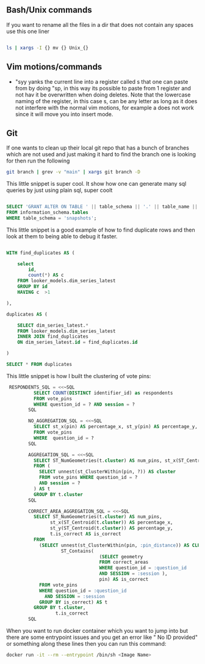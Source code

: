 ## Bash/Unix commands
If you want to rename all the files in a dir that does not contain any spaces
use this one liner

```bash

ls | xargs -I {} mv {} Unix_{}

```

## Vim motions/commands
- "syy yanks the current line into a register called s that one can paste from by doing "sp, in this way its possible to paste from 1 register and not hav it be overwritten when doing deletes. Note that the lowercase naming of the register, in this case s, can be any letter as long as it does not interfere with the normal vim motions, for example a does not work since it will move you into insert mode. 

## Git
If one wants to clean up their local git repo that has a bunch of branches which
are not used and just making it hard to find the branch one is looking for then
run the following

```bash
git branch | grev -v "main" | xargs git branch -D 
```


This little snippet is super cool. It show how one can generate many sql queries
by just using plain sql, super coolt
```sql

SELECT 'GRANT ALTER ON TABLE ' || table_schema || '.' || table_name || ' TO aeadmin;' AS grant_statement
FROM information_schema.tables
WHERE table_schema = 'snapshots';

```

This little snippet is a good example of how to find duplicate rows and then
look at them to being able to debug it faster. 
```sql

WITH find_duplicates AS (

	select
		id, 
		count(*) AS c
	FROM looker_models.dim_series_latest
	GROUP BY id
	HAVING c  >1

),

duplicates AS (

	SELECT dim_series_latest.* 
	FROM looker_models.dim_series_latest
	INNER JOIN find_duplicates
	ON dim_series_latest.id = find_duplicates.id 

)

SELECT * FROM duplicates
```

This little snippet is how I built the clustering of vote pins:


```sql
 RESPONDENTS_SQL = <<~SQL
          SELECT COUNT(DISTINCT identifier_id) as respondents
          FROM vote_pins
          WHERE question_id = ? AND session = ?
        SQL

        NO_AGGREGATION_SQL = <<~SQL
          SELECT st_x(pin) AS percentage_x, st_y(pin) AS percentage_y, session
          FROM vote_pins
          WHERE  question_id = ?
        SQL

        AGGREGATION_SQL = <<~SQL
          SELECT ST_NumGeometries(t.cluster) AS num_pins, st_x(ST_Centroid(t.cluster)) AS percentage_x, st_y(ST_Centroid(t.cluster)) AS percentage_y
          FROM (
            SELECT unnest(st_ClusterWithin(pin, ?)) AS cluster
            FROM vote_pins WHERE question_id = ?
            AND session = ?
          ) AS t
          GROUP BY t.cluster
        SQL

        CORRECT_AREA_AGGREGATION_SQL = <<~SQL
          SELECT ST_NumGeometries(t.cluster) AS num_pins,
                st_x(ST_Centroid(t.cluster)) AS percentage_x,
                st_y(ST_Centroid(t.cluster)) AS percentage_y,
                t.is_correct AS is_correct
          FROM
            (SELECT unnest(st_ClusterWithin(pin, :pin_distance)) AS CLUSTER,
                    ST_Contains(
                                  (SELECT geometry
                                  FROM correct_areas
                                  WHERE question_id = :question_id
                                  AND SESSION = :session ),
                                  pin) AS is_correct
            FROM vote_pins
            WHERE question_id = :question_id
              AND SESSION = :session
            GROUP BY is_correct) AS t
          GROUP BY t.cluster,
                  t.is_correct
        SQL
```

When you want to run docker container which you want to jump into but there are
some entrypoint issues and you get an error like " No ID provided" or something
along these lines then you can run this command:

```bash
docker run -it --rm --entrypoint /bin/sh <Image Name>
```

